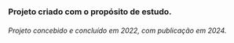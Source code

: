### Projeto criado com o propósito de estudo.
###### Projeto concebido e concluído em 2022, com publicação em 2024.
